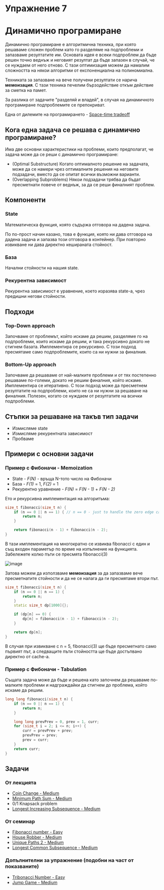 # Упражнение 7

# Динамично програмиране

Динамично програмиране е алгоритмична техника, при която решаваме сложен проблем като го разделяме на подпроблеми и запазваме резултатите им.
Основата идея е всеки подпроблем да бъде решен точно веднъж и неговият резултат да бъде запазен в случай, че се нуждаем от него отново. С тази оптимизация можем да намалим сложността на някои алгоритми от експоненциална на полиномиална.

Техниката за запазване на вече получени резултати се нарича **мемоизация**. С тази техника печелим бързодействие откъм действие за сметка на памет. 

За разлика от задачите "разделяй и владей", в случая на динамичното програмиране подпроблемите се препокриват.

Една от дилемите на програмирането - [Space-time tradeoff](https://en.wikipedia.org/wiki/Space%E2%80%93time_tradeoff)

## Кога една задача се решава с динамично програмиране?
Има две основни характеристики на проблеми, които предполагат, че задача може да се реши с динамично програмиране:
- (Optimal Substructure) Когато оптималното решение на задачата, може да се намери чрез оптималните решения на неговите подзадачи, вместо да се опитат всички възможни варианти.
- (Overlapping Subproblems) Някои подзадачи трябва да бъдат пресметнати повече от веднъж, за да се реши финалният проблем.

## Компоненти

### State
Математическа функция, която съдържа отговора на дадена задача.

По по-прост начин казано, това е функция, която ни дава отговора на дадена задача и запазва този отговора в контейнер. При повторно извикване ни дава директно кешираната стойност.

### База
Начални стойности на нашия state.

### Рекурентна зависимост
Рекурентна зависимост е уравнение, което изразява state-a, чрез предишни негови стойности.


## Подходи
### Top-Down approach
Започваме от проблемът, който искаме да решим, разделяме го на подпроблеми, които искаме да решим, и така рекурсивно докато не стигнем базата. Имплементира се рекурсивно. С този подход пресмятаме само подпроблемите, които са ни нужни за финалния.

### Bottom-Up approach
Започваме да решаваме от най-малките проблеми и от тях постепенно решаваме по-големи, докато не решим финалния, който искаме. Имплементира се итеративно.
С този подход може да пресметнем резултатите на подпроблеми, които не са ни нужни за решаване на финалния. Полезен, когато се нуждаем от резултатите на всички подпроблеми.

## Стъпки за решаване на такъв тип задачи
- Измисляме state
- Измисляме рекурентната зависимост
- Пробваме

## Примери с основни задачи

### Пример с Фибоначи - Memoization

- State - *F(N)* - връща N-тото число на Фибоначи
- База - *F(1)* = 1, *F(2)* = 1
- Рекурентно уравнение - *F(N)* = *F(N - 1)* + *F(N - 2)*

Ето и рекурсивна имплементация на алгоритъма:
```c++
size_t fibonacci(size_t n) {
	if (n == 0 || n == 1) { // n == 0 - just to handle the zero edge case
		return n;
	}

	return fibonacci(n - 1) + fibonacci(n - 2);
}
```

В тази имплементация на многократно се извиква fibonacci с един и същ входен параметър по време на изпълнение на функцията. Забележете колко пъти се пресмята fibonacci(3)

![image](https://github.com/user-attachments/assets/4a4a5121-4971-4f57-929d-7749ebb21476)

Затова можем да използваме **мемоизация** за да запазваме вече пресметнатите стойности и да не се налага да ги пресмятаме втори път.

```c++
size_t fibonacci(size_t n) {
	if (n == 0 || n == 1) {
		return n;
	}
	static size_t dp[1000]{};

	if (dp[n] == 0) {
		dp[n] = fibonacci(n - 1) + fibonacci(n - 2);
	}

	return dp[n];
}
```

В случая при извикване с n = 5, fibonacci(3) ще бъде пресметнато само първият път, а следващите пъти стойността ще бъде достъпвано директно от cache-a.

### Пример с Фибоначи - Tabulation

Същата задача може да бъде и решена като започнем да решаваме по-малките проблеми и надграждайки да стигнем до проблема, който искаме да решим.

```c++
long long fibonacci(size_t n) {
	if (n == 0 || n == 1) {
		return n;
	}

	long long prevPrev = 0, prev = 1, curr;
	for (size_t i = 2; i <= n; i++) {
		curr = prevPrev + prev;
		prevPrev = prev;
		prev = curr;
	}
	return curr;
}
```

## Задачи

### От лекцията
- [Coin Change - Medium](https://leetcode.com/problems/coin-change/)
- [Minimum Path Sum - Medium](https://leetcode.com/problems/minimum-path-sum/)
- 0/1 Knapsack problem
- [Longest Increasing Subsequence - Medium](https://leetcode.com/problems/longest-increasing-subsequence/)

### От семинар
- [Fibonacci number - Easy](https://leetcode.com/problems/fibonacci-number/)
- [House Robber - Medium](https://leetcode.com/problems/house-robber/)
- [Unique Paths 2 - Medium](https://leetcode.com/problems/unique-paths-ii/)
- [Longest Common Subsequence - Medium](https://leetcode.com/problems/longest-common-subsequence/)

### Допълнителни за упражнение (подобни на част от показваните)
- [Tribonacci Number - Easy](https://leetcode.com/problems/n-th-tribonacci-number/)
- [Jump Game - Medium](https://leetcode.com/problems/jump-game/)


